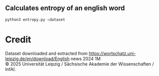 ## Calculates entropy of an english word
```sh
python3 entropy.py <dataset
```

# Credit
Dataset downloaded and extracted from <https://wortschatz.uni-leipzig.de/en/download/English> news 2024 1M  
© 2025 Universität Leipzig / Sächsische Akademie der Wissenschaften / InfAI.
